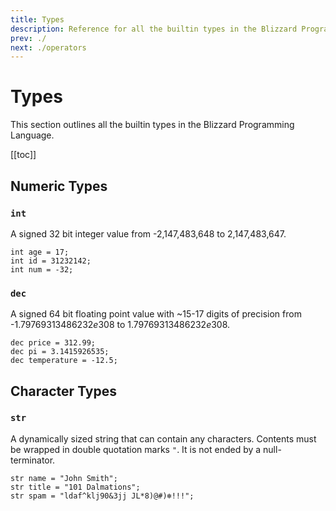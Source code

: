 ```yaml
---
title: Types
description: Reference for all the builtin types in the Blizzard Programming Language
prev: ./
next: ./operators
---
```


# Types

This section outlines all the builtin types in the Blizzard Programming Language.

[[toc]]

## Numeric Types

### `int`

A signed 32 bit integer value from -2,147,483,648 to 2,147,483,647.

```bzz:no-line-numbers
int age = 17;
int id = 31232142;
int num = -32;
```

### `dec`

A signed 64 bit floating point value with ~15-17 digits of precision from -1.79769313486232*e*308 to 1.79769313486232*e*308.

```bzz:no-line-numbers
dec price = 312.99;
dec pi = 3.1415926535;
dec temperature = -12.5;
```

## Character Types

### `str`

A dynamically sized string that can contain any characters. Contents must be wrapped in double quotation marks `"`. It is not ended by a null-terminator.

```bzz:no-line-numbers
str name = "John Smith";
str title = "101 Dalmations";
str spam = "ldaf^klj90&3jj JL*8)@#)❄️!!!";
```

